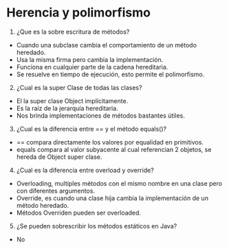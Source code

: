 # Herencia y polimorfismo

1. ¿Que es la sobre escritura de métodos?

- Cuando una subclase cambia el comportamiento de un método heredado.
- Usa la misma firma pero cambia la implementación.
- Funciona en cualquier parte de la cadena hereditaria.
- Se resuelve en tiempo de ejecución, esto permite el polimorfismo.

2. ¿Cual es la super Clase de todas las clases?

- El la super clase Object implícitamente.
- Es la raíz de la jerarquía hereditaria.
- Nos brinda implementaciones de métodos bastantes útiles.

3. ¿Cual es la diferencia entre == y el método equals()?
 
- == compara directamente los valores por equalidad en primitivos.
- equals compara al valor subyacente al cual referencian 2 objetos, se hereda de Object super clase.

4. ¿Cual es la diferencia entre overload y override?

- Overloading, multiples métodos con el mismo nombre en una clase pero con diferentes argumentos.
- Override, es cuando una clase hija cambia la implementación de un método heredado. 
- Métodos Overriden pueden ser overloaded.

5. ¿Se pueden sobrescribir los métodos estáticos en Java?

- No

